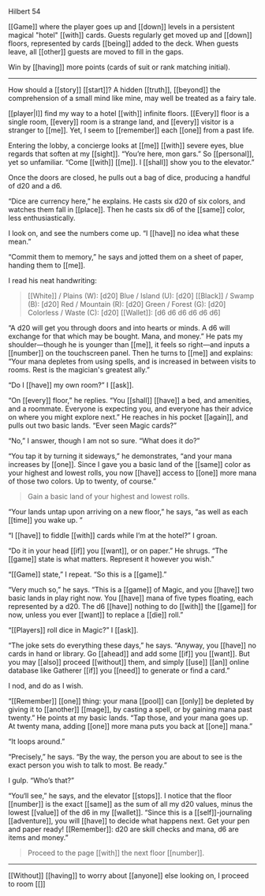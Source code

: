 Hilbert 54  
  
[[Game]] where the player goes up and [[down]] levels in a persistent magical "hotel" [[with]] cards. Guests regularly get moved up and [[down]] floors, represented by cards [[being]] added to the deck. When guests leave, all [[other]] guests are moved to fill in the gaps.  
  
Win by [[having]] more points (cards of suit or rank matching initial).

* * *

How should a [[story]] [[start]]? A hidden [[truth]], [[beyond]] the comprehension of a small mind like mine, may well be treated as a fairy tale.

[[player|I]] find my way to a hotel [[with]] infinite floors. [[Every]] floor is a single room, [[every]] room is a strange land, and [[every]] visitor is a stranger to [[me]]. Yet, I seem to [[remember]] each [[one]] from a past life.

Entering the lobby, a concierge looks at [[me]] [[with]] severe eyes, blue regards that soften at my [[sight]]. “You’re here, mon gars.” So [[personal]], yet so unfamiliar. “Come [[with]] [[me]]. I [[shall]] show you to the elevator.”

Once the doors are closed, he pulls out a bag of dice, producing a handful of d20 and a d6.

“Dice are currency here,” he explains. He casts six d20 of six colors, and watches them fall in [[place]]. Then he casts six d6 of the [[same]] color, less enthusiastically.

I look on, and see the numbers come up. “I [[have]] no idea what these mean.”

“Commit them to memory,” he says and jotted them on a sheet of paper, handing them to [[me]]. 

I read his neat handwriting:

> [[White]] / Plains (W): [d20]
> Blue / Island (U): [d20]
> [[Black]] / Swamp (B): [d20]
> Red / Mountain (R): [d20]
> Green / Forest (G): [d20]
> Colorless / Waste (C): [d20]
> [[Wallet]]: [d6 d6 d6 d6 d6 d6]

“A d20 will get you through doors and into hearts or minds. A d6 will exchange for that which may be bought. Mana, and money.” He pats my shoulder—though he is younger than [[me]], it feels so right—and inputs a [[number]] on the touchscreen panel. Then he turns to [[me]] and explains: “Your mana depletes from using spells, and is increased in between visits to rooms. Rest is the magician's greatest ally.”

“Do I [[have]] my own room?” I [[ask]].

“On [[every]] floor,” he replies. “You [[shall]] [[have]] a bed, and amenities, and a roommate. Everyone is expecting you, and everyone has their advice on where you might explore next.” He reaches in his pocket [[again]], and pulls out two basic lands. “Ever seen Magic cards?”

“No,” I answer, though I am not so sure. “What does it do?”

“You tap it by turning it sideways,” he demonstrates, “and your mana increases by [[one]]. Since I gave you a basic land of the [[same]] color as your highest and lowest rolls, you now [[have]] access to [[one]] more mana of those two colors. Up to twenty, of course.”

> Gain a basic land of your highest and lowest rolls.

“Your lands untap upon arriving on a new floor,” he says, “as well as each [[time]] you wake up. ”

“I [[have]] to fiddle [[with]] cards while I’m at the hotel?” I groan.

“Do it in your head [[if]] you [[want]], or on paper.” He shrugs. “The [[game]] state is what matters. Represent it however you wish.”

“[[Game]] state,” I repeat. “So this is a [[game]].”

“Very much so,” he says. “This is a [[game]] of Magic, and you [[have]] two basic lands in play right now. You [[have]] mana of five types floating, each represented by a d20. The d6 [[have]] nothing to do [[with]] the [[game]] for now, unless you ever [[want]] to replace a [[die]] roll.”

“[[Players]] roll dice in Magic?” I [[ask]].

“The joke sets do everything these days,” he says. “Anyway, you [[have]] no cards in hand or library. Go [[ahead]] and add some [[if]] you [[want]]. But you may [[also]] proceed [[without]] them, and simply [[use]] [[an]] online database like Gatherer [[if]] you [[need]] to generate or find a card.”

I nod, and do as I wish.

“[[Remember]] [[one]] thing: your mana [[pool]] can [[only]] be depleted by giving it to [[another]] [[mage]], by casting a spell, or by gaining mana past twenty.” He points at my basic lands. “Tap those, and your mana goes up. At twenty mana, adding [[one]] more mana puts you back at [[one]] mana.”

“It loops around.”

“Precisely,” he says. “By the way, the person you are about to see is the exact person you wish to talk to most. Be ready.”

I gulp. “Who’s that?”

“You‘ll see,” he says, and the elevator [[stops]]. I notice that the floor [[number]] is the exact [[same]] as the sum of all my d20 values, minus the lowest [[value]] of the d6 in my [[wallet]]. “Since this is a [[self]]-journaling [[adventure]], you will [[have]] to decide what happens next. Get your pen and paper ready! [[Remember]]: d20 are skill checks and mana, d6 are items and money.”

> Proceed to the page [[with]] the next floor [[number]].

- - - 
[[Without]] [[having]] to worry about [[anyone]] else looking on, I proceed to room [[]]
